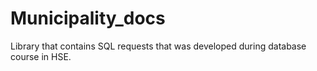 # Municipality_docs

Library that contains SQL requests that was developed during database course in HSE.

